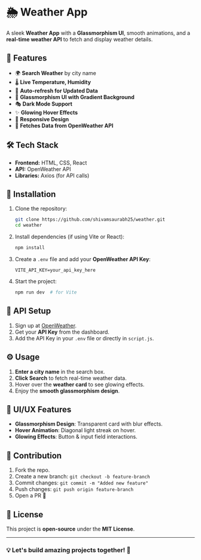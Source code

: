 
# 🌦️ Weather App

A sleek **Weather App** with a **Glassmorphism UI**, smooth animations, and a **real-time weather API** to fetch and display weather details.

## 🚀 Features
- 🌍 **Search Weather** by city name
- 🌡️ **Live Temperature, Humidity**
- 🔄 **Auto-refresh for Updated Data**
- 🎨 **Glassmorphism UI with Gradient Background**
- 🎭 **Dark Mode Support**
- ✨ **Glowing Hover Effects**
- 📏 **Responsive Design**
- 📡 **Fetches Data from OpenWeather API**

## 🛠️ Tech Stack
- **Frontend:** HTML, CSS, React
- **API:** OpenWeather API
- **Libraries:** Axios (for API calls)

## 🔧 Installation
1. Clone the repository:
   ```bash
   git clone https://github.com/shivamsaurabh25/weather.git
   cd weather
   ```
2. Install dependencies (if using Vite or React):
   ```bash
   npm install
   ```
3. Create a `.env` file and add your **OpenWeather API Key**:
   ```env
   VITE_API_KEY=your_api_key_here
   ```
4. Start the project:
   ```bash
   npm run dev  # for Vite
   ```

## 🔑 API Setup
1. Sign up at [OpenWeather](https://openweathermap.org/api).
2. Get your **API Key** from the dashboard.
3. Add the API Key in your `.env` file or directly in `script.js`.

## ⚙️ Usage
1. **Enter a city name** in the search box.
2. **Click Search** to fetch real-time weather data.
3. Hover over the **weather card** to see glowing effects.
4. Enjoy the **smooth glassmorphism design**.

## 🎨 UI/UX Features
- **Glassmorphism Design**: Transparent card with blur effects.
- **Hover Animation**: Diagonal light streak on hover.
- **Glowing Effects**: Button & input field interactions.

## 🤝 Contribution
1. Fork the repo.
2. Create a new branch: `git checkout -b feature-branch`
3. Commit changes: `git commit -m "Added new feature"`
4. Push changes: `git push origin feature-branch`
5. Open a PR 🚀

## 📜 License
This project is **open-source** under the **MIT License**.

---

### 💡 **Let's build amazing projects together! 🚀**

